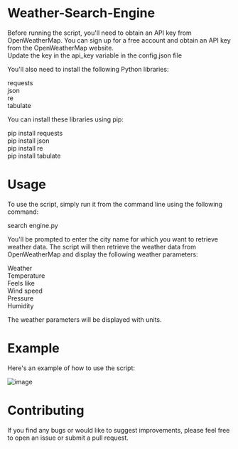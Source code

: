 # Weather-Search-Engine

Before running the script, you'll need to obtain an API key from OpenWeatherMap. You can sign up for a free account and obtain an API key from the OpenWeatherMap website. <br>Update the key in the api_key variable in the config.json file

You'll also need to install the following Python libraries:

requests<br>
json<br>
re<br>
tabulate

You can install these libraries using pip:<br>

pip install requests<br>
pip install json <br>
pip install re <br>
pip install tabulate

# Usage
To use the script, simply run it from the command line using the following command:

search engine.py

You'll be prompted to enter the city name for which you want to retrieve weather data. The script will then retrieve the weather data from OpenWeatherMap and display the following weather parameters:

Weather<br>
Temperature<br>
Feels like <br>
Wind speed<br>
Pressure<br>
Humidity<br>


The weather parameters will be displayed with units.

# Example
Here's an example of how to use the script:

![image](https://user-images.githubusercontent.com/127825835/225093082-512c88bb-a73a-4684-b34f-fc0551dcc960.png)


# Contributing
If you find any bugs or would like to suggest improvements, please feel free to open an issue or submit a pull request.








